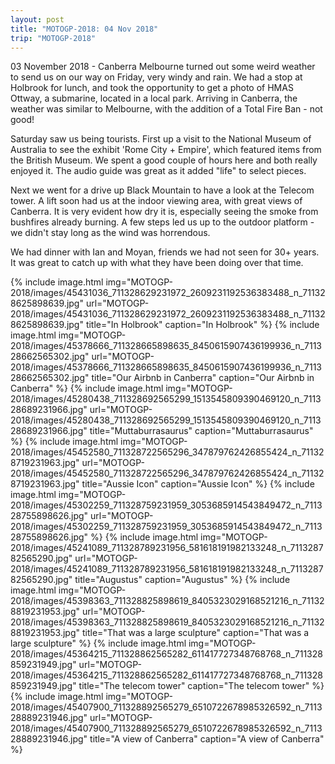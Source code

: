 ```yaml
---
layout: post
title: "MOTOGP-2018: 04 Nov 2018"
trip: "MOTOGP-2018"
---
```

03 November 2018 - Canberra
Melbourne turned out some weird weather to send us on our way on Friday, very windy and rain.  We had a stop at Holbrook for lunch, and took the opportunity to get a photo of HMAS Ottway, a submarine,  located in a local park.  Arriving in Canberra, the weather was similar to Melbourne, with the addition of a Total Fire Ban - not good!

Saturday saw us being tourists.  First up a visit to the National Museum of Australia to see the exhibit 'Rome City + Empire', which featured items from the British Museum.  We spent a good couple of hours here and both really enjoyed it.  The audio guide was great as it added "life" to  select pieces.  

Next we went for a drive up Black Mountain to have a look at the Telecom tower.  A lift soon had us at the indoor viewing area, with great views of Canberra.  It is very evident how dry it is, especially seeing the smoke from bushfires already burning.  A few steps led us up to the outdoor platform - we didn't stay long as the wind was horrendous.  

We had dinner with Ian and Moyan, friends we had not seen for 30+ years.  It was great to catch up with what they have been doing over that time.

<div class=images>
    {% include image.html
        img="MOTOGP-2018/images/45431036_711328629231972_2609231192536383488_n_711328625898639.jpg"
        url="MOTOGP-2018/images/45431036_711328629231972_2609231192536383488_n_711328625898639.jpg"
        title="In Holbrook"
        caption="In Holbrook"
    %}
    {% include image.html
        img="MOTOGP-2018/images/45378666_711328665898635_8450615907436199936_n_711328662565302.jpg"
        url="MOTOGP-2018/images/45378666_711328665898635_8450615907436199936_n_711328662565302.jpg"
        title="Our Airbnb in Canberra"
        caption="Our Airbnb in Canberra"
    %}
    {% include image.html
        img="MOTOGP-2018/images/45280438_711328692565299_1513545809390469120_n_711328689231966.jpg"
        url="MOTOGP-2018/images/45280438_711328692565299_1513545809390469120_n_711328689231966.jpg"
        title="Muttaburrasaurus"
        caption="Muttaburrasaurus"
    %}
    {% include image.html
        img="MOTOGP-2018/images/45452580_711328722565296_347879762426855424_n_711328719231963.jpg"
        url="MOTOGP-2018/images/45452580_711328722565296_347879762426855424_n_711328719231963.jpg"
        title="Aussie Icon"
        caption="Aussie Icon"
    %}
    {% include image.html
        img="MOTOGP-2018/images/45302259_711328759231959_3053685914543849472_n_711328755898626.jpg"
        url="MOTOGP-2018/images/45302259_711328759231959_3053685914543849472_n_711328755898626.jpg"
    %}
    {% include image.html
        img="MOTOGP-2018/images/45241089_711328789231956_581618191982133248_n_711328782565290.jpg"
        url="MOTOGP-2018/images/45241089_711328789231956_581618191982133248_n_711328782565290.jpg"
        title="Augustus"
        caption="Augustus"
    %}
    {% include image.html
        img="MOTOGP-2018/images/45398363_711328825898619_8405323029168521216_n_711328819231953.jpg"
        url="MOTOGP-2018/images/45398363_711328825898619_8405323029168521216_n_711328819231953.jpg"
        title="That was a large sculpture"
        caption="That was a large sculpture"
    %}
    {% include image.html
        img="MOTOGP-2018/images/45364215_711328862565282_611417727348768768_n_711328859231949.jpg"
        url="MOTOGP-2018/images/45364215_711328862565282_611417727348768768_n_711328859231949.jpg"
        title="The telecom tower"
        caption="The telecom tower"
    %}
    {% include image.html
        img="MOTOGP-2018/images/45407900_711328892565279_6510722678985326592_n_711328889231946.jpg"
        url="MOTOGP-2018/images/45407900_711328892565279_6510722678985326592_n_711328889231946.jpg"
        title="A view of Canberra"
        caption="A view of Canberra"
    %}

</div>
